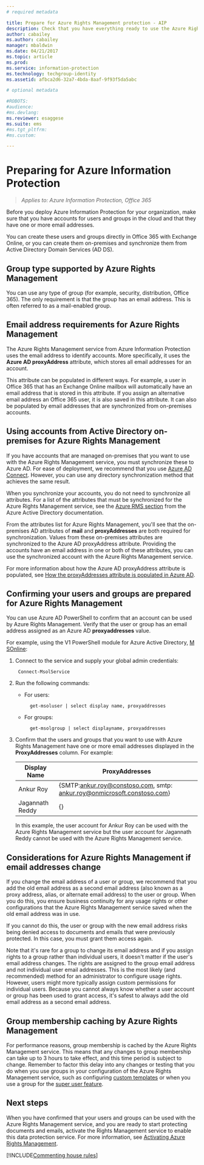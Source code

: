 ```yaml
---
# required metadata

title: Prepare for Azure Rights Management protection - AIP
description: Check that you have everything ready to use the Azure Rights Management service, so that your organization can protect documents and emails.
author: cabailey
ms.author: cabailey
manager: mbaldwin
ms.date: 04/21/2017
ms.topic: article
ms.prod:
ms.service: information-protection
ms.technology: techgroup-identity
ms.assetid: afbca2d6-32a7-4bda-8aaf-9f93f5da5abc

# optional metadata

#ROBOTS:
#audience:
#ms.devlang:
ms.reviewer: esaggese
ms.suite: ems
#ms.tgt_pltfrm:
#ms.custom:

---
```


# Preparing for Azure Information Protection

>*Applies to: Azure Information Protection, Office 365*

Before you deploy Azure Information Protection for your organization, make sure that you have accounts for users and groups in the cloud and that they have one or more email addresses. 

You can create these users and groups directly in Office 365 with Exchange Online, or you can create them on-premises and synchronize them from Active Directory Domain Services (AD DS).

## Group type supported by Azure Rights Management

You can use any type of group (for example, security, distribution, Office 365). The only requirement is that the group has an email address. This is often referred to as a mail-enabled group.

## Email address requirements for Azure Rights Management

The Azure Rights Management service from Azure Information Protection uses the email address to identify accounts. More specifically, it uses the **Azure AD proxyAddress** attribute, which stores all email addresses for an account. 

This attribute can be populated in different ways. For example, a user in Office 365 that has an Exchange Online mailbox will automatically have an email address that is stored in this attribute. If you assign an alternative email address an Office 365 user, it is also saved in this attribute. It can also be populated by email addresses that are synchronized from on-premises accounts. 

## Using accounts from Active Directory on-premises for Azure Rights Management

If you have accounts that are managed on-premises that you want to use with the Azure Rights Management service, you must synchronize these to Azure AD. For ease of deployment, we recommend that you use [Azure AD Connect](/azure/active-directory/connect/active-directory-aadconnect). However, you can use any directory synchronization method that achieves the same result.

When you synchronize your accounts, you do not need to synchronize all attributes. For a list of the attributes that must be synchronized for the Azure Rights Management service, see the [Azure RMS section](/azure/active-directory/connect/active-directory-aadconnectsync-attributes-synchronized#azure-rms) from the Azure Active Directory documentation. 

From the attributes list for Azure Rights Management, you'll see that the on-premises AD attributes of **mail** and **proxyAddresses** are both required for synchronization. Values from these on-premises attributes are synchronized to the Azure AD proxyAddress attribute. Providing the accounts have an email address in one or both of these attributes, you can use the synchronized account with the Azure Rights Management service.

For more information about how the Azure AD proxyAddress attribute is populated, see [How the proxyAddresses attribute is populated in Azure AD](https://support.microsoft.com/help/3190357/how-the-proxyaddresses-attribute-is-populated-in-azure-ad).

## Confirming your users and groups are prepared for Azure Rights Management

You can use Azure AD PowerShell to confirm that an account can be used by Azure Rights Management. Verify that the user or group has an email address assigned as an Azure AD **proxyaddresses** value. 

For example, using the V1 PowerShell module for Azure Active Directory, [M​SOnline](/powershell/module/msonline/?view=azureadps-1.0):

1. Connect to the service and supply your global admin credentials:
    
		Connect-MsolService
    
2. Run the following commands:
    
    - For users:
        
			get-msoluser | select display name, proxyaddresses
        
    - For groups:
         
			get-msolgroup | select displayname, proxyaddresses

3. Confirm that the users and groups that you want to use with Azure Rights Management have one or more email addresses displayed in the **ProxyAddresses** column. For example:
    
    |Display Name|ProxyAddresses|
    |-------------------|------------------------------|
    |Ankur Roy|{SMTP:ankur.roy@constoso.com, smtp: ankur.roy@onmicrosoft.constoso.com}|
    |Jagannath Reddy |{}|
    
    In this example, the user account for Ankur Roy can be used with the Azure Rights Management service but the user account for Jagannath Reddy cannot be used with the Azure Rights Management service.

## Considerations for Azure Rights Management if email addresses change

If you change the email address of a user or group, we recommend that you add the old email address as a second email address (also known as a proxy address, alias, or alternate email address) to the user or group. When you do this, you ensure business continuity for any usage rights or other configurations that the Azure Rights Management service saved when the old email address was in use. 

If you cannot do this, the user or group with the new email address risks being denied access to documents and emails that were previously protected. In this case, you must grant them access again.

Note that it's rare for a group to change its email address and if you assign rights to a group rather than individual users, it doesn't matter if the user's email address changes. The rights are assigned to the group email address and not individual user email addresses. This is the most likely (and recommended) method for an administrator to configure usage rights. However, users might more typically assign custom permissions for individual users. Because you cannot always know whether a user account or group has been used to grant access, it's safest to always add the old email address as a second email address.

## Group membership caching by Azure Rights Management

For performance reasons, group membership is cached by the Azure Rights Management service. This means that any changes to group membership can take up to 3 hours to take effect, and this time period is subject to change. Remember to factor this delay into any changes or testing that you do when you use groups in your configuration of the Azure Rights Management service, such as configuring [custom templates](../deploy-use/configure-custom-templates.md) or when you use a group for the [super user feature](../deploy-use/configure-super-users.md). 


## Next steps

When you have confirmed that your users and groups can be used with the Azure Rights Management service, and you are ready to start protecting documents and emails, activate the Rights Management service to enable this data protection service. For more information, see [Activating Azure Rights Management](../deploy-use/activate-service.md).

[!INCLUDE[Commenting house rules](../includes/houserules.md)]


